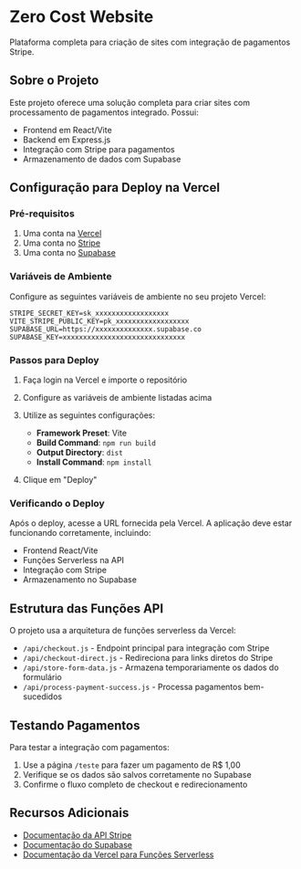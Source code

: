 # Zero Cost Website

Plataforma completa para criação de sites com integração de pagamentos Stripe.

## Sobre o Projeto

Este projeto oferece uma solução completa para criar sites com processamento de pagamentos integrado. Possui:

- Frontend em React/Vite
- Backend em Express.js
- Integração com Stripe para pagamentos
- Armazenamento de dados com Supabase

## Configuração para Deploy na Vercel

### Pré-requisitos

1. Uma conta na [Vercel](https://vercel.com)
2. Uma conta no [Stripe](https://stripe.com)
3. Uma conta no [Supabase](https://supabase.com)

### Variáveis de Ambiente

Configure as seguintes variáveis de ambiente no seu projeto Vercel:

```
STRIPE_SECRET_KEY=sk_xxxxxxxxxxxxxxxxxx
VITE_STRIPE_PUBLIC_KEY=pk_xxxxxxxxxxxxxxxxxx
SUPABASE_URL=https://xxxxxxxxxxxxxx.supabase.co
SUPABASE_KEY=xxxxxxxxxxxxxxxxxxxxxxxxxxxxxx
```

### Passos para Deploy

1. Faça login na Vercel e importe o repositório
2. Configure as variáveis de ambiente listadas acima
3. Utilize as seguintes configurações:

   - **Framework Preset**: Vite
   - **Build Command**: `npm run build`
   - **Output Directory**: `dist`
   - **Install Command**: `npm install`

4. Clique em "Deploy"

### Verificando o Deploy

Após o deploy, acesse a URL fornecida pela Vercel. A aplicação deve estar funcionando corretamente, incluindo:

- Frontend React/Vite
- Funções Serverless na API
- Integração com Stripe
- Armazenamento no Supabase

## Estrutura das Funções API

O projeto usa a arquitetura de funções serverless da Vercel:

- `/api/checkout.js` - Endpoint principal para integração com Stripe
- `/api/checkout-direct.js` - Redireciona para links diretos do Stripe
- `/api/store-form-data.js` - Armazena temporariamente os dados do formulário
- `/api/process-payment-success.js` - Processa pagamentos bem-sucedidos

## Testando Pagamentos

Para testar a integração com pagamentos:

1. Use a página `/teste` para fazer um pagamento de R$ 1,00
2. Verifique se os dados são salvos corretamente no Supabase
3. Confirme o fluxo completo de checkout e redirecionamento

## Recursos Adicionais

- [Documentação da API Stripe](https://stripe.com/docs/api)
- [Documentação do Supabase](https://supabase.com/docs)
- [Documentação da Vercel para Funções Serverless](https://vercel.com/docs/serverless-functions/introduction)

